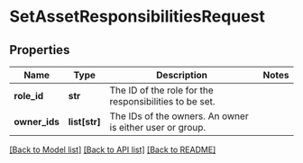 # SetAssetResponsibilitiesRequest

## Properties
Name | Type | Description | Notes
------------ | ------------- | ------------- | -------------
**role_id** | **str** | The ID of the role for the responsibilities to be set. | 
**owner_ids** | **list[str]** | The IDs of the owners. An owner is either user or group. | 

[[Back to Model list]](../README.md#documentation-for-models) [[Back to API list]](../README.md#documentation-for-api-endpoints) [[Back to README]](../README.md)

